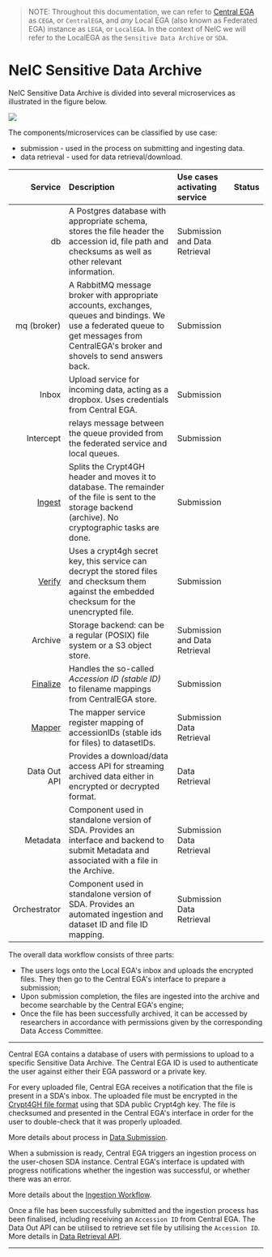 > NOTE:
> Throughout this documentation, we can refer to [Central
> EGA](https://ega-archive.org/) as `CEGA`, or `CentralEGA`, and *any*
> Local EGA (also known as Federated EGA) instance as `LEGA`, or
> `LocalEGA`. In the context of NeIC we will refer to the LocalEGA as the
> `Sensitive Data Archive` or `SDA`.

NeIC Sensitive Data Archive
===========================

NeIC Sensitive Data Archive is divided into several microservices as
illustrated in the figure below.

![](https://docs.google.com/drawings/d/e/2PACX-1vSCqC49WJkBduQ5AJ1VdwFq-FJDDcMRVLaWQmvRBLy7YihKQImTi41WyeNruMyH1DdFqevQ9cgKtXEg/pub?w=1440&amp;h=810)

The components/microservices can be classified by use case:

-   submission - used in the process on submitting and ingesting data.
-   data retrieval - used for data retrieval/download.



Service | Description | Use cases activating service | Status
-------:|:------------|:-----------------------------|:-----:
db | A Postgres database with appropriate schema, stores the file header the accession id, file path and checksums as well as other relevant information. | Submission and Data Retrieval | <i class="fa fa-battery-full ega-stable" title="Stable"></i>
mq (broker) | A RabbitMQ message broker with appropriate accounts, exchanges, queues and bindings. We use a federated queue to get messages from CentralEGA's broker and shovels to send answers back.| Submission | <i class="fa fa-battery-full ega-stable" title="Stable"></i>
Inbox | Upload service for incoming data, acting as a dropbox. Uses credentials from Central EGA. | Submission | <i class="fa fa-battery-full ega-stable" title="Stable"></i>
Intercept | relays message between the queue provided from the federated service and local queues. | Submission | <i class="fa fa-battery-full ega-stable" title="Stable"></i>
[Ingest](services/ingest.md) | Splits the Crypt4GH header and moves it to database. The remainder of the file is sent to the storage backend (archive). No cryptographic tasks are done. | Submission | <i class="fa fa-battery-full ega-stable" title="Stable"></i>
[Verify](services/verify.md) | Uses a crypt4gh secret key, this service can decrypt the stored files and checksum them against the embedded checksum for the unencrypted file. | Submission | <i class="fa fa-battery-full ega-stable" title="Stable"></i>
Archive | Storage backend: can be a regular (POSIX) file system or a S3 object store. | Submission and Data Retrieval | <i class="fa fa-battery-full ega-stable" title="Stable"></i>
[Finalize](services/finalize.md) | Handles the so-called <i>Accession ID (stable ID)</i> to filename mappings from CentralEGA store. | Submission | <i class="fa fa-battery-full ega-stable" title="Stable"></i>
[Mapper](services/mapper.md) | The mapper service register mapping of accessionIDs (stable ids for files) to datasetIDs. | Submission Data Retrieval | <i class="fa fa-battery-full ega-stable" title="Stable"></i>
Data Out API | Provides a download/data access API for streaming archived data either in encrypted or decrypted format. | Data Retrieval | <i class="fa fa-battery-half ega-dev" title="Work in progress"></i>
Metadata | Component used in standalone version of SDA. Provides an interface and backend to submit Metadata and associated with a file in the Archive. | Submission Data Retrieval | <i class="fa fa-battery-half ega-dev" title="Work in progress"></i>
Orchestrator | Component used in standalone version of SDA. Provides an automated ingestion and dataset ID and file ID mapping. | Submission Data Retrieval | <i class="fa fa-battery-half ega-dev" title="Work in progress"></i>


The overall data workflow consists of three parts:

-   The users logs onto the Local EGA's inbox and uploads the encrypted
    files. They then go to the Central EGA's interface to prepare a
    submission;
-   Upon submission completion, the files are ingested into the archive
    and become searchable by the Central EGA's engine;
-   Once the file has been successfully archived, it can be accessed by
    researchers in accordance with permissions given by the
    corresponding Data Access Committee.

------------------------------------------------------------------------

Central EGA contains a database of users with permissions to upload to a
specific Sensitive Data Archive. The Central EGA ID is used to
authenticate the user against either their EGA password or a private
key.

For every uploaded file, Central EGA receives a notification that the
file is present in a SDA's inbox. The uploaded file must be encrypted
in the [Crypt4GH file format](http://samtools.github.io/hts-specs/crypt4gh.pdf) using that SDA public Crypt4gh key. The file is
checksumed and presented in the Central EGA's interface in order for
the user to double-check that it was properly uploaded.

More details about process in [Data Submission](submission.md#data-submission).

When a submission is ready, Central EGA triggers an ingestion process on
the user-chosen SDA instance. Central EGA's interface is updated with
progress notifications whether the ingestion was successful, or whether
there was an error.

More details about the [Ingestion Workflow](submission.md#ingestion-workflow).

Once a file has been successfully submitted and the ingestion process
has been finalised, including receiving an `Accession ID` from Central
EGA. The Data Out API can be utilised to retrieve set file by utilising
the `Accession ID`. More details in [Data Retrieval API](dataout.md#data-retrieval-api).

------------------------------------------------------------------------
